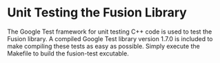 # Unit Testing the Fusion Library

The Google Test framework for unit testing C++ code is used to test the Fusion
library. A compiled Google Test library version 1.7.0 is included to make
compiling these tests as easy as possible. Simply execute the Makefile to build
the fusion-test excutable.

